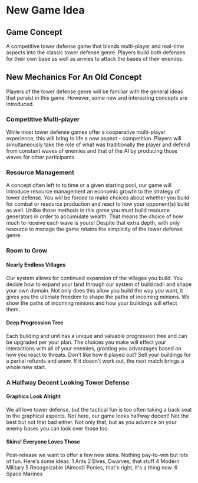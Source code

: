 # New Game Idea
## Game Concept
A competitive tower defense game that blends multi-player and real-time aspects into the classic tower defense genre.
 Players build both defenses for their own base as well as armies to attack the bases of their enemies.
 
## New Mechanics For An Old Concept
Players of the tower defense genre will be familiar with the general ideas that persist in this game. However, some new
and interesting concepts are introduced.

### Competitive Multi-player
While most tower defense games offer a cooperative multi-player experience, this will bring to life a new aspect - 
competition. Players will simultaneously take the role of what was traditionally the player and defend from constant
waves of enemies and that of the AI by producing those waves for other participants.

### Resource Management
A concept often left to to time or a given starting pool, our game will introduce resource management an economic growth
to the strategy of tower defense. You will be forced to make choices about whether you build for combat or resource
production and react to how your opponent(s) build as well.
Unlike those methods in this game you must build resource generators in order to accumulate wealth. That means the
choice of how much to receive each wave is yours! Despite that extra depth, with only resource to manage the game
retains the simplicity of the tower defense genre.

### Room to Grow
#### Nearly Endless Villages
Our system allows for continued expansion of the villages you build. You decide how to expand your land through our 
system of build radii and shape your own domain. Not only does this allow you build the way you want, it gives you the 
ultimate freedom to shape the paths of incoming minions. We show the paths of incoming minions and how your buildings
will effect them.

#### Deep Progression Tree
Each building and unit has a unique and valuable progression tree and can be upgraded per your plan. The choices you 
make will effect your interactions with all of your enemies, granting you advantages based on how you react to threats. 
Don't like how it played out? Sell your buildings for a partial refunds and anew.
If it doesn't work out, the next match brings a whole new start.

### A Halfway Decent Looking Tower Defense
#### Graphics Look Alright
We all love tower defense, but the tactical fun is too often taking a back seat to the graphical aspects. Not here, our
game looks halfway decent! Not the best but not that bad either. Not only that, but as you advance on your enemy bases 
you can look over those too.

#### Skins! Everyone Loves Those
Post-release we want to offer a few new skins. Nothing pay-to-win but lots of fun. Here's some ideas:
1 Ants
2 Elves, Dwarves, that stuff
4 Modern Military
5 Recognizable (Almost) Ponies, that's right, it's a thing now.
6 Space Marines
